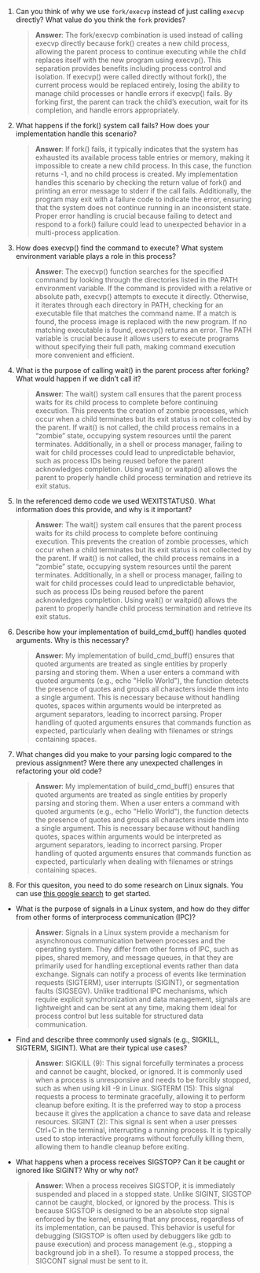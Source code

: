 1. Can you think of why we use `fork/execvp` instead of just calling `execvp` directly? What value do you think the `fork` provides?

    > **Answer**:  The fork/execvp combination is used instead of calling execvp directly because fork() creates a new child process, allowing the parent process to continue executing while the child replaces itself with the new program using execvp(). This separation provides benefits including process control and isolation. If execvp() were called directly without fork(), the current process would be replaced entirely, losing the ability to manage child processes or handle errors if execvp() fails. By forking first, the parent can track the child’s execution, wait for its completion, and handle errors appropriately.

2. What happens if the fork() system call fails? How does your implementation handle this scenario?

    > **Answer**:  If fork() fails, it typically indicates that the system has exhausted its available process table entries or memory, making it impossible to create a new child process. In this case, the function returns -1, and no child process is created. My implementation handles this scenario by checking the return value of fork() and printing an error message to stderr if the call fails. Additionally, the program may exit with a failure code to indicate the error, ensuring that the system does not continue running in an inconsistent state. Proper error handling is crucial because failing to detect and respond to a fork() failure could lead to unexpected behavior in a multi-process application.

3. How does execvp() find the command to execute? What system environment variable plays a role in this process?

    > **Answer**:  The execvp() function searches for the specified command by looking through the directories listed in the PATH environment variable. If the command is provided with a relative or absolute path, execvp() attempts to execute it directly. Otherwise, it iterates through each directory in PATH, checking for an executable file that matches the command name. If a match is found, the process image is replaced with the new program. If no matching executable is found, execvp() returns an error. The PATH variable is crucial because it allows users to execute programs without specifying their full path, making command execution more convenient and efficient.

4. What is the purpose of calling wait() in the parent process after forking? What would happen if we didn’t call it?

    > **Answer**:  The wait() system call ensures that the parent process waits for its child process to complete before continuing execution. This prevents the creation of zombie processes, which occur when a child terminates but its exit status is not collected by the parent. If wait() is not called, the child process remains in a “zombie” state, occupying system resources until the parent terminates. Additionally, in a shell or process manager, failing to wait for child processes could lead to unpredictable behavior, such as process IDs being reused before the parent acknowledges completion. Using wait() or waitpid() allows the parent to properly handle child process termination and retrieve its exit status.

5. In the referenced demo code we used WEXITSTATUS(). What information does this provide, and why is it important?

    > **Answer**:  The wait() system call ensures that the parent process waits for its child process to complete before continuing execution. This prevents the creation of zombie processes, which occur when a child terminates but its exit status is not collected by the parent. If wait() is not called, the child process remains in a “zombie” state, occupying system resources until the parent terminates. Additionally, in a shell or process manager, failing to wait for child processes could lead to unpredictable behavior, such as process IDs being reused before the parent acknowledges completion. Using wait() or waitpid() allows the parent to properly handle child process termination and retrieve its exit status.

6. Describe how your implementation of build_cmd_buff() handles quoted arguments. Why is this necessary?

    > **Answer**:  My implementation of build_cmd_buff() ensures that quoted arguments are treated as single entities by properly parsing and storing them. When a user enters a command with quoted arguments (e.g., echo "Hello World"), the function detects the presence of quotes and groups all characters inside them into a single argument. This is necessary because without handling quotes, spaces within arguments would be interpreted as argument separators, leading to incorrect parsing. Proper handling of quoted arguments ensures that commands function as expected, particularly when dealing with filenames or strings containing spaces.

7. What changes did you make to your parsing logic compared to the previous assignment? Were there any unexpected challenges in refactoring your old code?

    > **Answer**:  My implementation of build_cmd_buff() ensures that quoted arguments are treated as single entities by properly parsing and storing them. When a user enters a command with quoted arguments (e.g., echo "Hello World"), the function detects the presence of quotes and groups all characters inside them into a single argument. This is necessary because without handling quotes, spaces within arguments would be interpreted as argument separators, leading to incorrect parsing. Proper handling of quoted arguments ensures that commands function as expected, particularly when dealing with filenames or strings containing spaces.

8. For this quesiton, you need to do some research on Linux signals. You can use [this google search](https://www.google.com/search?q=Linux+signals+overview+site%3Aman7.org+OR+site%3Alinux.die.net+OR+site%3Atldp.org&oq=Linux+signals+overview+site%3Aman7.org+OR+site%3Alinux.die.net+OR+site%3Atldp.org&gs_lcrp=EgZjaHJvbWUyBggAEEUYOdIBBzc2MGowajeoAgCwAgA&sourceid=chrome&ie=UTF-8) to get started.

- What is the purpose of signals in a Linux system, and how do they differ from other forms of interprocess communication (IPC)?

    > **Answer**:  Signals in a Linux system provide a mechanism for asynchronous communication between processes and the operating system. They differ from other forms of IPC, such as pipes, shared memory, and message queues, in that they are primarily used for handling exceptional events rather than data exchange. Signals can notify a process of events like termination requests (SIGTERM), user interrupts (SIGINT), or segmentation faults (SIGSEGV). Unlike traditional IPC mechanisms, which require explicit synchronization and data management, signals are lightweight and can be sent at any time, making them ideal for process control but less suitable for structured data communication.

- Find and describe three commonly used signals (e.g., SIGKILL, SIGTERM, SIGINT). What are their typical use cases?

    > **Answer**:  	SIGKILL (9): This signal forcefully terminates a process and cannot be caught, blocked, or ignored. It is commonly used when a process is unresponsive and needs to be forcibly stopped, such as when using kill -9 in Linux.
	SIGTERM (15): This signal requests a process to terminate gracefully, allowing it to perform cleanup before exiting. It is the preferred way to stop a process because it gives the application a chance to save data and release resources.
	SIGINT (2): This signal is sent when a user presses Ctrl+C in the terminal, interrupting a running process. It is typically used to stop interactive programs without forcefully killing them, allowing them to handle cleanup before exiting.

- What happens when a process receives SIGSTOP? Can it be caught or ignored like SIGINT? Why or why not?

    > **Answer**:  When a process receives SIGSTOP, it is immediately suspended and placed in a stopped state. Unlike SIGINT, SIGSTOP cannot be caught, blocked, or ignored by the process. This is because SIGSTOP is designed to be an absolute stop signal enforced by the kernel, ensuring that any process, regardless of its implementation, can be paused. This behavior is useful for debugging (SIGSTOP is often used by debuggers like gdb to pause execution) and process management (e.g., stopping a background job in a shell). To resume a stopped process, the SIGCONT signal must be sent to it.

